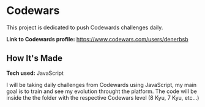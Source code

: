 # Codewars
This project is dedicated to push Codewards challenges daily.

**Link to Codewards profile:** https://www.codewars.com/users/denerbsb

## How It's Made

**Tech used:** JavaScript

I will be taking daily challenges from Codewards using JavaScript, my main goal is to train and see my evolution throught the platform. The code will be inside the the folder with the respective Codewars level (8 Kyu, 7 Kyu, etc...)


